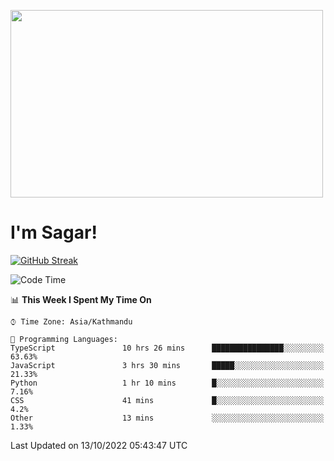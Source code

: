 
<img src="https://media.giphy.com/media/3ornk57KwDXf81rjWM/giphy.gif" width="500" height="300" frameBorder="0" class="giphy-embed" allowFullScreen></img>

#   I'm Sagar!
[![GitHub Streak](https://github-readme-streak-stats.herokuapp.com/?user=sgr2848)](https://git.io/streak-stats)
<!--START_SECTION:waka-->
![Code Time](http://img.shields.io/badge/Code%20Time-2%2C898%20hrs%2044%20mins-blue)

📊 **This Week I Spent My Time On** 

```text
⌚︎ Time Zone: Asia/Kathmandu

💬 Programming Languages: 
TypeScript               10 hrs 26 mins      ████████████████░░░░░░░░░   63.63% 
JavaScript               3 hrs 30 mins       █████░░░░░░░░░░░░░░░░░░░░   21.33% 
Python                   1 hr 10 mins        █░░░░░░░░░░░░░░░░░░░░░░░░   7.16% 
CSS                      41 mins             █░░░░░░░░░░░░░░░░░░░░░░░░   4.2% 
Other                    13 mins             ░░░░░░░░░░░░░░░░░░░░░░░░░   1.33%

```


 Last Updated on 13/10/2022 05:43:47 UTC
<!--END_SECTION:waka-->
